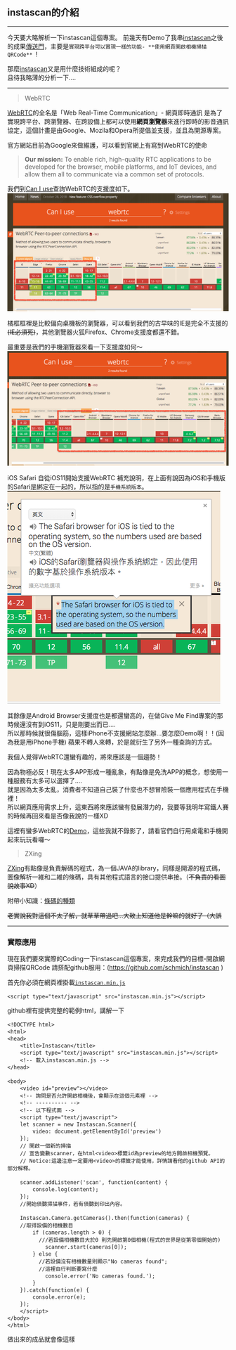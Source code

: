 ## instascan的介紹
---

今天要大略解析一下instascan這個專案。
前幾天有Demo了我串[instascan](https://github.com/schmich/instascan)之後的成果[傳送門](https://ithelp.ithome.com.tw/articles/10205709)，主要是`實現跨平台可以實現一樣的功能- **使用網頁開啟相機掃描QRCode** `!

那麼[instascan](https://github.com/schmich/instascan)又是用什麼技術組成的呢？    
且待我略薄的分析一下....

---
   

> WebRTC

[WebRTC](https://webrtc.org/)的全名是「Web Real-Time Communication」- 網頁即時通訊
是為了實現跨平台、跨瀏覽器、在跨設備上都可以使用**網頁瀏覽器**來進行即時的影音通訊協定，這個計畫是由Google、Mozila和Opera所提倡並支援，並且為開源專案。

官方網站目前為Google來做維護，可以看到官網上有寫到WebRTC的使命
>**Our mission:** To enable rich, high-quality RTC applications to be developed for the browser, mobile platforms, and IoT devices, and allow them all to communicate via a common set of protocols.

     
我們到[Can I use](https://caniuse.com/)查詢WebRTC的支援度如下。
![Can I use_WebRTC_desktop](https://github.com/tinatyc/King-Ironman-30Day-Challenge/blob/master/2018/article/img/day14_1.png?raw=true)

橘框框裡是比較偏向桌機板的瀏覽器，可以看到我們的古早味的IE是完全不支援的~~(IE必須死)~~，其他瀏覽器火狐Firefox、Chrome支援度都還不錯。
      
最重要是我們的手機瀏覽器來看一下支援度如何～
![Can I use_WebRTC_mobile](https://github.com/tinatyc/King-Ironman-30Day-Challenge/blob/master/2018/article/img/day14_2.png?raw=true)   
    
iOS Safari 自從iOS11開始支援WebRTC
補充說明，在上面有說因為iOS和手機版的Safari是綁定在一起的，所以指的是`手機系統版本`。
![Can I use_WebRTC_iOS](https://github.com/tinatyc/King-Ironman-30Day-Challenge/blob/master/2018/article/img/day14_3.png?raw=true)   
    
其餘像是Android Browser支援度也是都還蠻高的，在做Give Me Find專案的那時候還沒有到iOS11，只是剛要出而已....  
所以那時候就很傷腦筋，這樣iPhone不支援網站怎麼辦...要怎麼Demo啊！！(因為我是用iPhone手機)  蘋果不轉人來轉，於是就衍生了另外一種查詢的方式。   

我個人覺得WebRTC還蠻有趣的，將來應該是一個趨勢！   

因為物極必反！現在太多APP形成一種亂象，有點像是免洗APP的概念，想使用一種服務有太多可以選擇了....    
就是因為太多太亂，消費者不知道自己裝了什麼也不想冒險裝一個應用程式在手機裡！   
所以網頁應用需求上升，這東西將來應該蠻有發展潛力的，我要等我明年寫鐵人賽的時候再回來看是否像我說的一樣XD   

這裡有蠻多WebRTC的[Demo](https://webrtc.github.io/samples/)，這些我就不錄影了，請看官們自行用桌電和手機開起來玩玩看囉～
     
   
> ZXing

[ZXing](https://github.com/zxing/zxing)有點像是負責解碼的程式，為一個JAVA的library，同樣是開源的程式碼，圖像解析一維和二維的條碼，具有其他程式語言的接口提供串接。（~~不負責的看圖說故事XD~~）    
    
附帶小知識：[條碼的種類](http://www.appsbarcode.com/barcode-type.php)

~~老實說我對這個不太了解，就草草帶過吧...大致上知道他是幹嘛的就好了（大誤~~

---

### 實際應用

現在我們要來實際的Coding一下instascan這個專案，來完成我們的目標-開啟網頁掃描QRCode
請搭配github服用：(https://github.com/schmich/instascan )

首先你必須在網頁裡掛載[`instascan.min.js`](https://github.com/schmich/instascan/releases/download/1.0.0/instascan.min.js)

```
<script type="text/javascript" src="instascan.min.js"></script>
```

github裡有提供完整的範例html，講解一下

```
<!DOCTYPE html>
<html>
<head>
    <title>Instascan</title>
    <script type="text/javascript" src="instascan.min.js"></script>
    <!-- 載入instascan.min.js -->
</head>

<body>
    <video id="preview"></video>
    <!-- 詢問是否允許開啟相機後，會顯示在這個元素裡 -->
    <!-- ---------- -->
    <!-- 以下程式面 -->
    <script type="text/javascript">
    let scanner = new Instascan.Scanner({
        video: document.getElementById('preview')
    });
    // 開啟一個新的掃描
    // 宣告變數scanner，在html<video>標籤id為preview的地方開啟相機預覽。
    // Notice:這邊注意一定要用<video>的標籤才能使用，詳情請看他的github API的部分解釋。

    scanner.addListener('scan', function(content) {
        console.log(content);
    });
    //開始偵聽掃描事件，若有偵聽到印出內容。

    Instascan.Camera.getCameras().then(function(cameras) {
    //取得設備的相機數目
        if (cameras.length > 0) {
          ///若設備相機數目大於0 則先開啟第0個相機(程式的世界是從第零個開始的)
            scanner.start(cameras[0]);
        } else {
          //若設備沒有相機數量則顯示"No cameras found";
          //這裡自行判斷要寫什麼
            console.error('No cameras found.');
        }
    }).catch(function(e) {
        console.error(e);
    });
    </script>
</body>
</html>
```
做出來的成品就會像這樣
